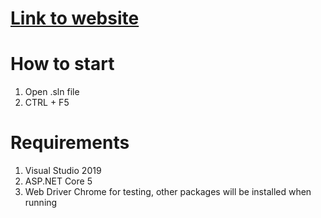 # [Link to website](https://pharmacy20210212132223.azurewebsites.net/)

# How to start
1. Open .sln file
2. CTRL + F5
# Requirements
1. Visual Studio 2019
2. ASP.NET Core 5
3. Web Driver Chrome for testing, other packages will be installed when running
